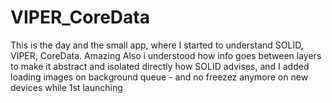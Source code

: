 # VIPER_CoreData
This is the day and the small app, where I started to understand SOLID, VIPER, CoreData. Amazing
Also i understood how info goes between layers to make it abstract and isolated directly how SOLID advises, and I added loading images on background queue - and no freezez anymore on new devices while 1st launching 
